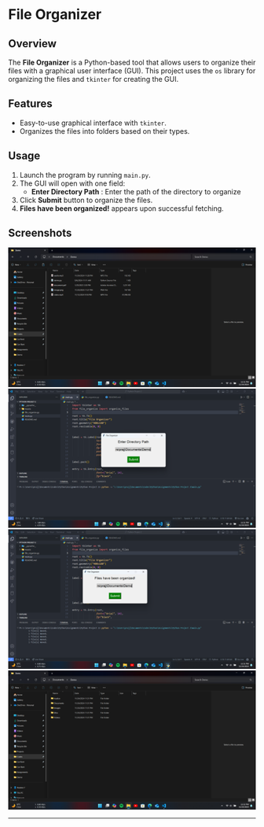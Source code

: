 # File Organizer

## Overview

The **File Organizer** is a Python-based tool that allows users to organize their files with a graphical user interface (GUI). This project uses the `os` library for organizing the files and `tkinter` for creating the GUI.


## Features

- Easy-to-use graphical interface with `tkinter`.
- Organizes the files into folders based on their types.


## Usage

1. Launch the program by running `main.py`.
2. The GUI will open with one field:
   - **Enter Directory Path** : Enter the path of the directory to organize
3. Click **Submit** button to organize the files.
4. **Files have been organized!** appears upon successful fetching.


## Screenshots

![Screenshot-1](Assets/input.png)
![Screenshot-2](Assets/gui_start.png)
![Screenshot-3](Assets/gui_end.png)
![Screenshot-4](Assets/result.png)

---